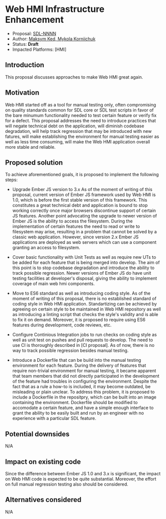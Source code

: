 # Web HMI Infrastructure Enhancement

* Proposal: [SDL-NNNN](NNNN-web-hmi-infrastructure-enchancement.md)
* Author: [Maksym Ked, Mykola Korniichuk]()
* Status: **Draft**
* Impacted Platforms: [HMI]

## Introduction

 This proposal discusses approaches to make Web HMI great again.

## Motivation

Web HMI started off as a tool for manual testing only, often compromising on quality standards common for SDL core or SDL test scripts in favor of the bare minumum functionality needed to test certain feature or verify fix for a defect. This proposal addresses the need to introduce practices that will negate technical debt on the application, will diminish codebase degradation, will  help track regression that may be introduced with new fatures, will make establishing the environment for manual testing easier as well as less time consuming, will make the Web HMI application overall more stable and reliable.


## Proposed solution

To achieve aforementioned goals, it is proposed to implement the following steps: 

- Upgrade Ember JS version to 3.x
As of the moment of writing of this proposal, current version of Ember JS framework used by Web HMI is 1.0, which is before the first stable version of this framework. This constitutes a great technical debt and application is bound to stop working correctly once major browsers discontinue support of certain JS features. 
Another point advocating the upgrade to newer version of Ember JS is the ability to access the filesystem. During the implementation of certain features the need to read or write to filesystem may arise, resulting in a problem that cannot be solved by a classic web application. However, since version 2.x Ember JS applications are deployed as web servers which can use a component granting an access to filesystem.

- Cover basic functionality with Unit Tests as well as require new UTs to be added for each feature that is being merged into develop.
The aim of this point is to stop codebase degradation and introduce the ability to track possible regression. Newer versions of Ember JS do have unit testing facilities at developer's disposal, giving the ability to implement coverage of main web hmi components.

- Move to ES6 standard as well as introducing coding style.
As of the moment of writing of this proposal, there is no established standard of coding style in Web HMI application. Standartizing can be achieved by agreeing on certain style to be maintained in Web HMI repository as well as introducing a linting script that checks the style's validity and is able to fix it on demand.
Moreover, it is proposed to require using ES6 features during development, code reviews, etc.

- Configure Continious Integration jobs to run checks on coding style as well as unit test on pushes and pull requests to develop.
The need to use CI is thoroughly described in [CI proposal]. As of now, there is no way to track possible regression besides manual testing. 


- Introduce a Dockerfile that can be build into the manual testing environment for each feature.
During the delivery of features that require non-trivial environment for manual testing, it became apparent that team members that did not directly participated in the development of the feature had troubles in configuring the environment. Despite the fact that as a rule a how-to is included, it may become outdated, be misleading or plain unclear. To address this problem, it is proposed to include a Dockerfile in the repositpry, which can be built into an image containing the environment. Dockerfile should be modified to accomodate a certain feature, and have a simple enough interface to grant the ability to be easily built and run by an engineer with no experience with a particular SDL feature.


## Potential downsides
N/A

## Impact on existing code

Since the difference between Ember JS 1.0 and 3.x is significant, the impact on Web HMI code is expected to be quite substantial. Moreover, the effort on full manual regression testing also should be considered.

## Alternatives considered

N/A
